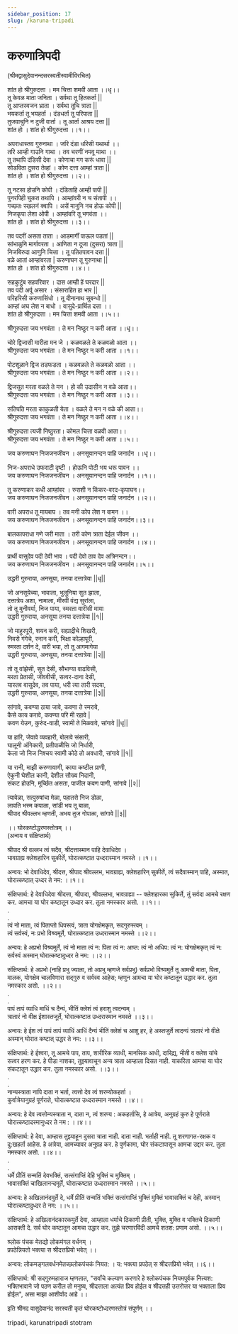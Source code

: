 ```yaml
---
sidebar_position: 17
slug: /karuna-tripadi
---
```

# करुणात्रिपदी

(श्रीमद्वासुदेवानन्‍दसरस्वतीस्वामीविरचित)

शांत हो श्रीगुरुदत्ता । मम चित्ता शमवी आता ।।धृ।।<br />
तू केवळ माता जनिता । सर्वथा तू हितकर्ता ||<br />
तू आप्तस्वजन भ्राता । सर्वथा तूचि त्राता ||<br />
भयकर्ता तू भयहर्ता । दंडधर्ता तू परिपाता ||<br />
तुजवाचुनि न दुजी वार्ता । तू आर्ता आश्रय दत्ता ||<br />
शांत हो । शांत हो श्रीगुरुदत्ता ।।१।।<br />

अपराधास्तव गुरुनाथा । जरि दंडा धरिसी यथार्था ।।<br />
तरि आम्ही गाउनि गाथा । तव चरणीं नमवू माथा ।।<br />
तू तथापि दंडिसी देवा । कोणाचा मग करूं धावा ||<br />
सोडविता दुसरा तेव्हां । कोण दत्ता आम्हां त्राता ||<br />
शांत हो । शांत हो श्रीगुरुदत्ता ।।२।।<br />

तू नटसा होउनि कोपी । दंडिताहि आम्ही पापी ||<br />
पुनरपिही चुकत तथापि । आम्हांवरी न च संतापी ।।<br />
गच्छतः स्खलनं क्वापि । असें मानुनि नच होऊ कोपी ||<br />
निजकृपा लेशा ओपी । आम्हांवरि तू भगवंता ।।<br />
शांत हो । शांत हो श्रीगुरुदत्ता ।।३।।<br />

तव पदरीं असता ताता । आडमार्गीं पाऊल पडतां ||<br />
सांभाळुनि मार्गावरता । आणिता न दूजा (दुसरा) त्राता ||<br />
निजबिरुदा आणुनि चित्ता । तू पतितपावन दत्ता ||<br />
वळे आतां आम्हांवरता | करुणाघन तू गुरुनाथा ||<br />
शांत हो । शांत हो श्रीगुरुदत्ता ।।४।।<br />

सहकुटुंब सहपरिवार । दास आम्ही हें घरदार ||<br />
तव पदी अर्पू असार । संसाराहित हा भार ||<br />
परिहरिसी करुणासिंधो । तू दीनानाथ सुबन्‍धो ||<br />
आम्हां अघ लेश न बाधो । वासुदे-प्रार्थित दत्ता ।।<br />
शांत हो श्रीगुरुदत्ता । मम चित्ता शमवी आता ।।५।।<br />


श्रीगुरुदत्ता जय भगवंता । ते मन निष्ठुर न करी आता ।।धृ।।<br />

चोरे द्विजासी मारीता मन जे । कळवळले ते कळवळो आता ।।<br />
श्रीगुरुदत्ता जय भगवंता । ते मन निष्ठुर न करी आता ।।१।।<br />

पोटशूळाने द्विज तडफडता । कळवळले ते कळवळो आता ।।<br />
श्रीगुरुदत्ता जय भगवंता । ते मन निष्ठुर न करी आता ।।२।।<br />

द्विजसुत मरता वळले ते मन । हो की उदासीन न वळे आता।।<br />
श्रीगुरुदत्ता जय भगवंता । ते मन निष्ठुर न करी आता ।।३।।<br />

सतिपति मरता काकुळती येता । वळले ते मन न वळे की आता।।<br />
श्रीगुरुदत्ता जय भगवंता । ते मन निष्ठुर न करी आता ।।४।।<br />

श्रीगुरुदत्ता त्यजी निष्ठुरता। कोमल चित्ता वळवी आता।।<br />
श्रीगुरुदत्ता जय भगवंता । ते मन निष्ठुर न करी आता ।।५।।<br />

जय करुणाघन निजजनजीवन । अनसूयानन्‍दन पाहि जनार्दन ।।धृ।।<br />

निज-अपराधे उफराटी दृष्टी । होऊनि पोटी भय धरू पावन ।।<br />
जय करुणाघन निजजनजीवन । अनसूयानन्‍दन पाहि जनार्दन ।।१।।<br />

तू करुणाकर कधी आम्हांवर । रुसशी न किंकर-वरद-कृपाघन।।<br />
जय करुणाघन निजजनजीवन । अनसूयानन्‍दन पाहि जनार्दन ।।२।।<br />

वारी अपराध तू मायबाप । तव मनी कोप लेश न वामन ।।<br />
जय करुणाघन निजजनजीवन । अनसूयानन्‍दन पाहि जनार्दन।।३।।<br />

बालकापराधा गणे जरी माता । तरी कोण त्राता देईल जीवन ।।<br />
जय करुणाघन निजजनजीवन । अनसूयानन्‍दन पाहि जनार्दन ।।४।।<br />

प्रार्थी वासुदेव पदी ठेवी भाव । पदी देवो ठाव देव अत्रिनन्‍दन।।<br />
जय करुणाघन निजजनजीवन । अनसूयानन्‍दन पाहि जनार्दन।।५।।<br />





उद्धरी गुरुराया, अनसूया, तनया दत्तात्रेया ||धृ||

जो अनसूयेच्या, भावाला, भुलूनिया सुत झाला,<br />
दत्तात्रेय अशा, नामाला, मीरवी वंद्य सुरांला,<br />
तो तू मुनीवर्या, निज पाया, स्मरता वारीसी माया<br />
उद्धरी गुरुराया, अनसूया तनया दत्तात्रेया ||१||

जो माहुरपूरी, शयन करी, सह्याद्रीचे शिखरी,<br />
निवसे गंगेचे, स्नान करी, भिक्षा कोल्हापूरी,<br />
स्मरता दर्शन दे, वारी भया, तो तू आगमागेया<br />
उद्धरी गुरुराया, अनसूया, तनया दत्तात्रेया ||२||

तो तू वांझेसी, सुत देसी, सौभाग्या वाढविसी,<br />
मरता प्रेतासी, जीववीसी, सत्वर-दाना देसी,<br />
यास्तव वासुदेव, तव पाया, धरी त्या तारी सदया,<br />
उद्धरी गुरुराया, अनसूया, तनया दत्तात्रेया ||३||





सांगावे, कवण्या ठाया जावे, कवणा ते स्मरावे,<br />
कैसे काय करावे, कवण्या परि मी रहावे |<br />
कवण येउन, कुरुंद-वाडी, स्वामी ते मिळवावे, सांगावे ||धृ||<br />

या हारि, जेवावे व्यवहारी, बोलावे संसारी, <br />
घालूनी अंगिकारी, प्रतीपाळीसि जो निर्धारी,<br />
केला जो निज निश्चय स्वामी कोठे तो अवधारी, सांगावे ||१||<br />

या रानी, माझी करुणावाणी, काया कष्टील प्राणी,<br />
ऐकुनी घेशील कानी, देशील सौख्य निदानी,<br />
संकट होउनि, मूर्च्छित असता, पाजील कवण पाणी, सांगावे ||२||<br />

त्यावेळा, सत्पुरुषांचा मेळा, पहातसे निज डोळा,<br />
लावति भस्म कपाळा, सांडी भय तू बाळा,<br />
श्रीपाद श्रीवल्लभ म्हणती, अभय तुज गोपाळा, सांगावे ||३||<br />



।। घोरकष्टोद्धरणस्तोत्रम् ।।<br />
(अन्वय व संक्षिप्तार्थ)

श्रीपाद श्री वल्लभ त्वं सदैव, श्रीदत्तास्मान पाहि देवाधिदेव ।<br />
भावग्राह्य क्लेशहारिन सुकीर्ते, घोरात्कष्टात उध्दरास्मान नमस्ते ।।१।।

अन्वय: भो देवाधिदेव, श्रीदत्त, श्रीपाद श्रीवल्लभ, भावग्राह्य, क्लेशहारिन् सुकीर्ते, त्वं सदैवास्मान् पाहि, अस्मात, घोरात्कष्टात् उध्दर ते नम: ।।१।।

संक्षिप्तार्थ: हे देवाधिदेवा श्रीदत्ता, श्रीपादा, श्रीवल्लभा, भावग्राह्या -- क्लेशहारका सुकिर्ते, तुं सर्वदा आमचे रक्षण कर. आमचा या घोर कष्टातून उध्दार कर. तुला नमस्कार असो. ।।१।।<br />
.<br />
.<br />
त्वं नो माता, त्वं पिताप्तो धिपस्त्वं, त्राता योगक्षेमकृत, सदगुरुस्त्वम् ।<br />
त्वं सर्वस्वं, नः प्रभो विश्र्वमूर्ते, घोरात्कष्टात उध्दरास्मान नमस्ते ।।२।।

अन्वय: हे अप्रभो विश्र्वमुर्ते, त्वं नो माता त्वं न: पिता त्वं न: आप्त: त्वं नो अधिप: त्वं न: योगक्षेमकृत् त्वं न: सर्वस्वं अस्मान् घोरात्कष्टादुध्दर ते नम: ।।२।।

संक्षिप्तार्थ: हे अप्रभो (नाहि प्रभु ज्याला, तो अप्रभु म्हणजे सर्वप्रभु) सर्वप्रभो विश्र्वमुर्ते तू आमची माता, पिता, मालक, योगक्षेम चालविणारा सद्गुरु व सर्वस्व आहेस; म्हणुन आमचा या घोर कष्टातून उद्धार कर. तुला नमस्कार असो. ।।२।।<br />
.<br />
.<br />
पापं तापं व्याधि माधिं च दैन्यं, भीतिं क्लेशं त्वं हराशु त्वदन्यम् ।<br />
त्रातारं नो वीक्ष ईशास्तजूर्ते, घोरात्कष्टात उध्दरास्मान नमस्ते ।।३।।

अन्वय: हे ईश त्वं पापं तापं व्याधिं आधिं दैन्यं भीतिं क्लेशं च आशु हर, हे अस्तजुर्ते त्वदन्यं त्रातारं नो वीक्षे अस्मान् घोरात कष्टात् उद्धर ते नम: ।।३।।

संक्षिप्तार्थ: हे ईश्वरा, तू आमचे पाप, ताप, शारीरिक व्याधी, मानसिक आधी, दारिद्य्र, भीती व क्लेश यांचे सत्वर हरण कर. हे पीडा नाशका, तुझ्यावाचून अन्य त्राता आम्हाला दिसत नाही. याकरिता आमचा या घोर संकटातून उद्धार कर. तुला नमस्कार असो. ।।३।।<br />
.<br />
.<br />
नान्यस्त्राता नापि दाता न भर्ता, त्वत्तो देव त्वं शरण्योकहर्ता ।<br />
कुर्वात्रेयानुग्रहं पूर्णराते, घोरात्कष्टात उध्दरास्मान नमस्ते ।।४।।

अन्वय: हे देव त्वत्तोन्यस्त्राता न, दाता न, त्वं शरण्य : अकहर्तासि, हे आत्रेय, अनुग्रहं कुरु हे पूर्णराते घोरात्कष्टादस्मानुध्दर ते नम : ।।४।।

संक्षिप्तार्थ: हे देवा, आम्हास तुझ्याहून दुसरा त्राता नाही. दाता नाही. भर्ताही नाही. तू शरणागत-रक्षक व दु:खहर्ता आहेस. हे अत्रेया, आमच्यावर अनुग्रह कर. हे पुर्णकामा, घोर संकटापासून आमचा उद्दार कर. तुला नमस्कार असो. ।।४।।<br />
.<br />
.<br />
धर्मे प्रीतिं सन्मतिं देवभक्तिं, सत्संगाप्तिं देहि भुक्तिं च मुक्तिम् ।<br />
भावासक्तिं चाखिलानन्दमूर्ते, घोरात्कष्टात उध्दरास्मान नमस्ते ।।५।।

अन्वय: हे अखिलानंदमुर्ते दे, धर्मे प्रीतिं सन्मतिं भक्तिं सत्संगाप्तिं भुक्तिं मुक्तिं भावासक्तिं च देही, अस्मान् घोरात्कष्टादुध्दर ते नम: ।।५।।

संक्षिप्तार्थ: हे अखिलानंदकारकमुर्ते देवा, आम्हाला धर्माचे ठिकाणी प्रीती, भुक्ति, मुक्ति व भक्तिचे ठिकाणी आसक्ती दे. सर्व घोर कष्टातून आमचा उद्धार कर. तुझे चरणारविंदी आमचे शतश: प्रणाम असो. ।।५।।

श्र्लोक पंचक मेतद्यो लोकमंगल वर्धनम् ।<br />
प्रपठेन्नियतो भक्त्या स श्रीदत्तप्रियो भवेत् ।।

अन्वय: लोकमङ्गलवर्धनमेतच्छलोकपंचकं नियत: । य: भक्त्या प्रपठेत् स श्रीदत्तप्रियो भवेत् ।।६।।

संक्षिप्तार्थ: श्री सद्गुरुमहाराज म्हणतात, "सर्वांचे कल्याण करणारे हे श्लोकपंचक नियमपुर्वक नित्यश: भक्तिभावाने जो पठण करील तो मनुष्य, श्रीदत्ताला अत्यंत प्रिय होईल व श्रीदत्तही उत्तरोत्तर या भक्ताला प्रिय होईल", असा माझा आशीर्वाद आहे ।।

इति श्रीमद वासुदेवानंद सरस्वती कृतं घोरकष्टोध्दरणस्तोत्रं संपूर्णम् ।।

<span class='index-text'> tripadi, karunatripadi stotram </span>